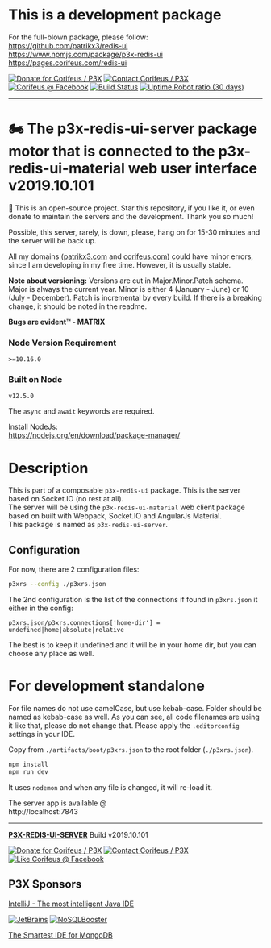 # This is a development package

For the full-blown package, please follow:     
https://github.com/patrikx3/redis-ui  
https://www.npmjs.com/package/p3x-redis-ui   
https://pages.corifeus.com/redis-ui   

[//]: #@corifeus-header

 

[![Donate for Corifeus / P3X](https://img.shields.io/badge/Donate-Corifeus-003087.svg)](https://paypal.me/patrikx3) [![Contact Corifeus / P3X](https://img.shields.io/badge/Contact-P3X-ff9900.svg)](https://www.patrikx3.com/en/front/contact) [![Corifeus @ Facebook](https://img.shields.io/badge/Facebook-Corifeus-3b5998.svg)](https://www.facebook.com/corifeus.software)  [![Build Status](https://api.travis-ci.com/patrikx3/redis-ui-server.svg?branch=master)](https://travis-ci.com/patrikx3/redis-ui-server) 
[![Uptime Robot ratio (30 days)](https://img.shields.io/uptimerobot/ratio/m780749701-41bcade28c1ea8154eda7cca.svg)](https://uptimerobot.patrikx3.com/)

  
 
---
# 🏍️ The p3x-redis-ui-server package motor that is connected to the p3x-redis-ui-material web user interface v2019.10.101  

  
🙏 This is an open-source project. Star this repository, if you like it, or even donate to maintain the servers and the development. Thank you so much!

Possible, this server, rarely, is down, please, hang on for 15-30 minutes and the server will be back up.

All my domains ([patrikx3.com](https://patrikx3.com) and [corifeus.com](https://corifeus.com)) could have minor errors, since I am developing in my free time. However, it is usually stable.

**Note about versioning:** Versions are cut in Major.Minor.Patch schema. Major is always the current year. Minor is either 4 (January - June) or 10 (July - December). Patch is incremental by every build. If there is a breaking change, it should be noted in the readme.

**Bugs are evident™ - MATRIX️**  
    

### Node Version Requirement 
``` 
>=10.16.0 
```  
   
### Built on Node 
``` 
v12.5.0
```   
   
The ```async``` and ```await``` keywords are required.

Install NodeJs:    
https://nodejs.org/en/download/package-manager/    



# Description  

                        
[//]: #@corifeus-header:end


This is part of a composable  `p3x-redis-ui` package. This is the server based on Socket.IO (no rest at all).  
The server will be using the `p3x-redis-ui-material` web client package based on built with Webpack, Socket.IO and AngularJs Material.  
This package is named as `p3x-redis-ui-server`.


## Configuration

For now, there are 2 configuration files:
```bash
p3xrs --config ./p3xrs.json
```

The 2nd configuration is the list of the connections if found in `p3xrs.json` it either in the config: 
```text
p3xrs.json/p3xrs.connections['home-dir'] = undefined|home|absolute|relative 
```

The best is to keep it undefined and it will be in your home dir, but you can choose any place as well.

# For development standalone

For file names do not use camelCase, but use kebab-case. Folder should be named as kebab-case as well. As you can see, all code filenames are using it like that, please do not change that.
Please apply the `.editorconfig` settings in your IDE.
  
Copy from `./artifacts/boot/p3xrs.json` to the root folder (`./p3xrs.json`).


```bash
npm install
npm run dev
```

It uses `nodemon` and when any file is changed, it will re-load it.

The server app is available @    
http://localhost:7843

[//]: #@corifeus-footer

---

[**P3X-REDIS-UI-SERVER**](https://pages.corifeus.com/redis-ui-server) Build v2019.10.101 

[![Donate for Corifeus / P3X](https://img.shields.io/badge/Donate-Corifeus-003087.svg)](https://www.paypal.com/cgi-bin/webscr?cmd=_s-xclick&hosted_button_id=QZVM4V6HVZJW6)  [![Contact Corifeus / P3X](https://img.shields.io/badge/Contact-P3X-ff9900.svg)](https://www.patrikx3.com/en/front/contact) [![Like Corifeus @ Facebook](https://img.shields.io/badge/LIKE-Corifeus-3b5998.svg)](https://www.facebook.com/corifeus.software) 


## P3X Sponsors

[IntelliJ - The most intelligent Java IDE](https://www.jetbrains.com/?from=patrikx3)
  
[![JetBrains](https://cdn.corifeus.com/assets/svg/jetbrains-logo.svg)](https://www.jetbrains.com/?from=patrikx3) [![NoSQLBooster](https://cdn.corifeus.com/assets/png/nosqlbooster-70x70.png)](https://www.nosqlbooster.com/)

[The Smartest IDE for MongoDB](https://www.nosqlbooster.com)
  
  
 

[//]: #@corifeus-footer:end
